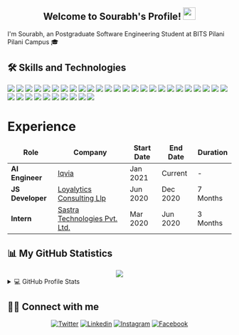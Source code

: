 <!-- ![JavaScript](https://img.shields.io/badge/-JavaScript-yellow?style=flat-square&logo=javascript&logoColor=white)
![Java](https://img.shields.io/badge/-java-45b8d8?style=flat-square&logo=java&logoColor=white)
![HTML5](https://img.shields.io/badge/-HTML5-E34F26?style=flat-square&logo=html5&logoColor=white)
![CSS3](https://img.shields.io/badge/-CSS3-1572B6?style=flat-square&logo=css3)
![MongoDB](https://img.shields.io/badge/-MongoDB-13aa52?style=flat-square&logo=mongodb&logoColor=white)
![MySql](https://img.shields.io/badge/-MySql-005b87?style=flat-square&logo=mysql&logoColor=skyblue)
![Node.js](https://img.shields.io/badge/-Nodejs-76ae5c?style=flat-square&logo=nodejs&logoColor=white)
![Git](https://img.shields.io/badge/-Git-black?style=flat-square&logo=git&logoColor=white)
![Python](https://img.shields.io/badge/-Python-fed848?style=flat-square&logo=python&logoColor=blue)
![VueJs](https://img.shields.io/badge/-VueJs-darkgreen?style=flat-square&logo=vue3&logoColor=white)
![Angular](https://img.shields.io/badge/-Angular-darkred?style=flat-square&logo=angular&logoColor=white)
![Spring](https://img.shields.io/badge/-Spring-lightgreen?style=flat-square&logo=spring&logoColor=darkgreen)
![Pandas](https://img.shields.io/badge/-Pandas-darkblue?style=flat-square&logo=pandas&logoColor=white)
![Numpy](https://img.shields.io/badge/-Numpy-skyblue?style=flat-square&logo=numpy&logoColor=white)
![Matplotlib](https://img.shields.io/badge/-Matplotlib-blue?style=flat-square&logo=matplotlib&logoColor=white)
![Seaborn](https://img.shields.io/badge/-Seaborn-lightblue?style=flat-square&logo=seaborn&logoColor=white)
![Tableau](https://img.shields.io/badge/-Tableau-orange?style=flat-square&logo=tableau&logoColor=white)
![D3.js](https://img.shields.io/badge/-D3js-ee7354?style=flat-square&logo=d3js&logoColor=white)
![scikit-learn](https://img.shields.io/badge/-scikitlearn-f49739?style=flat-square&logo=scikitlearn&logoColor=white)
![Scala](https://img.shields.io/badge/-scala-brown?style=flat-square&logo=scala&logoColor=red)
![Apache Spark](https://img.shields.io/badge/-ApacheSpark-white?style=flat-square&logo=apachespark&logoColor=orange) -->

<!-------------------------------------------------------Hi there, I'm Sourabh------------------------------>	 
<h2 align="center">
    Welcome to Sourabh's Profile! 
    <img src="https://media.giphy.com/media/hvRJCLFzcasrR4ia7z/giphy.gif" width="28">
</h2>

<!-- ![](https://komarev.com/ghpvc/?username=souru98) -->

I'm Sourabh, an Postgraduate Software Engineering Student at BITS Pilani Pilani Campus 🎓


## 🛠️ Skills and Technologies

![](https://img.shields.io/badge/Assembly%20-%23525252.svg?logo=mega&logoColor=white)
![](https://img.shields.io/badge/C++-informational?style=flat-square&logo=c%2B%2B&logoColor=white&color=00599C)
![](https://img.shields.io/badge/C-informational?style=flat-square&logo=C&logoColor=white&color=A8B9CC)
![](https://img.shields.io/badge/Java-informational?style=flat-square&logo=Java&logoColor=white&color=007396)
![](https://img.shields.io/badge/JavaScript-informational?style=flat-square&logo=JavaScript&logoColor=white&color=F7DF1E)
![](https://img.shields.io/badge/Python-informational?style=flat-square&logo=Python&logoColor=white&color=3776AB)
![](https://img.shields.io/badge/HTML-informational?style=flat-square&logo=html5&logoColor=white&color=E34F26)
![](https://img.shields.io/badge/CSS-informational?style=flat-square&logo=CSS3&logoColor=white&color=E34F26)
![](https://img.shields.io/badge/Dart-informational?style=flat-sqaure&logo=Dart&logoColor=white)
![](https://img.shields.io/badge/Markdown-informational?style=flat-sqaure&logo=Markdown&logoColor=white&color=000000)
![](https://img.shields.io/badge/Canva-informational?style=flat-sqaure&logo=Canva&logoColor=white&color=00C4CC)
![](https://img.shields.io/badge/Bash_Scripting-informational?style=flat-square&logo=gnu-bash&logoColor=white&color=4EAA25)
![](https://img.shields.io/badge/Git-informational?style=flat-sqaure&logo=Git&logoColor=white&color=F05032)
![](https://img.shields.io/badge/GitHub-informational?style=flat-sqaure&logo=GitHub&logoColor=white&color=181717)
![](https://img.shields.io/badge/Vercel-informational?style=flat-sqaure&logo=Vercel&logoColor=white&color=000000)
![](https://img.shields.io/badge/Heroku-informational?style=flat-sqaure&logo=Heroku&logoColor=white&color=430098)
![](https://img.shields.io/badge/GitHub%20Pages-%23327FC7.svg?logo=github&logoColor=white)
![](https://img.shields.io/badge/Jekyll-informational?style=flat-sqaure&logo=Jekyll&logoColor=white&color=CC0000)
![](https://img.shields.io/badge/Arduino-informational?style=flat-square&logo=arduino&logoColor=white&color=00979D)
![](https://img.shields.io/badge/MySQL-informational?style=flat-square&logo=mysql&logoColor=white&color=4479A1)
![](https://img.shields.io/badge/PostgreSQL-informational?style=flat-square&logo=PostgreSQL&logoColor=white&color=4169E1)
![](https://img.shields.io/badge/Scikit_Learn-F7931E?style=flat-square&logo=scikit-learn&logoColor=white&color=F7931E)
![](https://img.shields.io/badge/Pandas-informational?style=flat-square&logo=pandas&logoColor=white&color=150458)
![](https://img.shields.io/badge/Numpy-informational?style=flat-square&logo=Numpy&logoColor=white&color=013243)
![](https://img.shields.io/badge/Flask-informational?style=flat-square&logo=Flask&logoColor=white&color=000000)
![](https://img.shields.io/badge/Django-F7931E?style=flat-square&logo=django&logoColor=white&color=092E20)
![](https://img.shields.io/badge/Plotly-informational?style=flat-square&logo=Plotly&logoColor=white&color=3F4F75)
![](https://img.shields.io/badge/Power%20BI-F7931E?style=flat-square&logo=powerbi&logoColor=white&color=F2C811)
![](https://img.shields.io/badge/Snowflake-F7931E?style=flat-square&logo=snowflake&logoColor=white&color=29B5E8)
![](https://img.shields.io/badge/Linux-informational?style=flat-square&logo=Linux&logoColor=white&color=FCC624)
![](https://img.shields.io/badge/Windows-informational?style=flat-square&logo=Windows&logoColor=white&color=0078D6)
![](https://img.shields.io/badge/Jupyter-informational?style=flat-square&logo=Jupyter&logoColor=white&color=F37626)
![](https://img.shields.io/badge/Notion-informational?style=flat-square&logo=Notion&logoColor=white&color=000000)
![](https://img.shields.io/badge/Jira-informational?style=flat-square&logo=jira&logoColor=white&color=0052CC)
![](https://img.shields.io/badge/OBS%20Studio-informational?style=flat-square&logo=obs-studio&logoColor=white&color=302E31)

<!------------------------------------------------------Experience----------------------------------->
<h1>Experience</h1>
<table>
  <thead align="center">
    <tr border: none;>
      <td><b>Role</b></td>
      <td><b>Company</b></td>
      <td><b>Start Date</b></td>
      <td><b>End Date</b></td>
      <td><b>Duration</b></td>
    </tr>
  </thead>
  <tbody>
	  <tr>
	    <td><b>AI Engineer</b></td>
      <td><a href="https://www.iqvia.com/locations/india">Iqvia</a></td>
      <td>Jan 2021</td>
      <td>Current</td>
      <td>-</td>
    </tr>
  <tr>
	    <td><b>JS Developer</b></td>
      <td><a href="http://www.loyalytics.ai/">Loyalytics Consulting Llp</a></td>
      <td>Jun 2020</td>
      <td>Dec 2020</td>
      <td>7 Months</td>
    </tr>
    <tr>
	    <td><b>Intern</b></td>
      <td><a href="https://sastratechnologies.in/">Sastra Technologies Pvt. Ltd.</a></td>
      <td>Mar 2020</td>
      <td>Jun 2020</td>
      <td>3 Months</td>
    </tr>
     </tbody>
</table>

## 📊 My GitHub Statistics

<div align="center">
  <img src="https://github-readme-streak-stats.herokuapp.com?user=souru98&theme=highcontrast"/>
</div>

<details> 
  <summary>💻 GitHub Profile Stats</summary>
  <div align="center">
    <br/>
        <a href="https://github.com/souru98/github-readme-stats"><img alt="sourabh's Github Stats" src="https://github-readme-stats.vercel.app/api?username=souru98&show_icons=true&count_private=true&theme=vision-friendly-dark&hide_border=true" height="192px"/></a>
    <a href="https://github.com/souru98/github-readme-stats"><img alt="Sourabh's Top Languages" src="https://github-readme-stats.vercel.app/api/top-langs/?username=souru98&langs_count=8&layout=compact&theme=vision-friendly-dark&hide_border=true" height="192px"/></a>
    <br/>
  </div>
  <b>Note:</b> <em>Top languages is only a metric of the languages my public code consists of and doesn't reflect experience or skill level.</em>
</details>
	 

## 🙋‍♂️ Connect with me

<p align="center">
    <a href="https://twitter.com/s0urabh_k"><img alt="Twitter" title="Twitter" src="https://img.shields.io/badge/-Twitter-1DA1F2?style=for-the-badge&logo=twitter&logoColor=white"/></a>
    <a href="https://www.linkedin.com/in/sourab-kulkarni/"><img alt="Linkedin" title="LinkedIn" src="https://img.shields.io/badge/-Linkedin-0A66C2?style=for-the-badge&logo=linkedin&logoColor=white"/></a>
    <a href="https://www.instagram.com/mr.sourabh_ak/"><img alt="Instagram" title="Instagram" src="https://img.shields.io/badge/-Instagram-E4405F?style=for-the-badge&logo=instagram&logoColor=white"/></a>
	<a href="https://www.instagram.com/Souru.98/"><img alt="Facebook" title="Facebook" src="https://img.shields.io/badge/-Facebook-0A66C2?style=for-the-badge&logo=facebook&logoColor=white"/></a>
    
</p>
